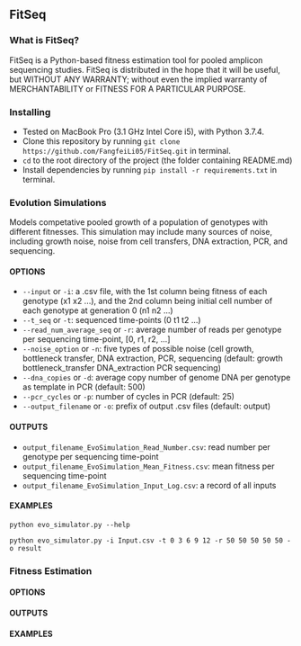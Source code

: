 ## FitSeq

### What is FitSeq?

FitSeq is a Python-based fitness estimation tool for pooled amplicon sequencing studies. FitSeq is distributed in the hope that it will be useful, but WITHOUT ANY WARRANTY; without even the implied warranty of MERCHANTABILITY or FITNESS FOR A PARTICULAR PURPOSE.


### Installing
* Tested on MacBook Pro (3.1 GHz Intel Core i5), with Python 3.7.4.
* Clone this repository by running `git clone https://github.com/FangfeiLi05/FitSeq.git` in terminal.
* `cd` to the root directory of the project (the folder containing README.md)
* Install dependencies by running `pip install -r requirements.txt` in terminal.

### Evolution Simulations
Models competative pooled growth of a population of genotypes with different fitnesses. This simulation may include many sources of noise, including growth noise, noise from cell transfers, DNA extraction, PCR, and sequencing.

#### OPTIONS
+ `--input` or `-i`: a .csv file, with the 1st column being fitness of each genotype (x1 x2 ...), and the 2nd column being initial cell number of each genotype at generation 0 (n1 n2 ...)
+ `--t_seq` or `-t`: sequenced time-points (0 t1 t2 ...)
+ `--read_num_average_seq` or `-r`: average number of reads per genotype per sequencing time-point, [0, r1, r2, ...]
+ `--noise_option` or `-n`: five types of possible noise (cell growth, bottleneck transfer, DNA extraction, PCR, sequencing (default: growth bottleneck_transfer DNA_extraction PCR sequencing)
+ `--dna_copies` or `-d`: average copy number of genome DNA per genotype as template in PCR (default: 500)
+ `--pcr_cycles` or `-p`: number of cycles in PCR (default: 25) 
+ `--output_filename` or `-o`: prefix of output .csv files (default: output)

#### OUTPUTS
+ `output_filename_EvoSimulation_Read_Number.csv`: read number per genotype per sequencing time-point
+ `output_filename_EvoSimulation_Mean_Fitness.csv`: mean fitness per sequencing time-point
+ `output_filename_EvoSimulation_Input_Log.csv`: a record of all inputs

#### EXAMPLES
```
python evo_simulator.py --help

python evo_simulator.py -i Input.csv -t 0 3 6 9 12 -r 50 50 50 50 50 -o result
```      

### Fitness Estimation

#### OPTIONS

#### OUTPUTS

#### EXAMPLES




